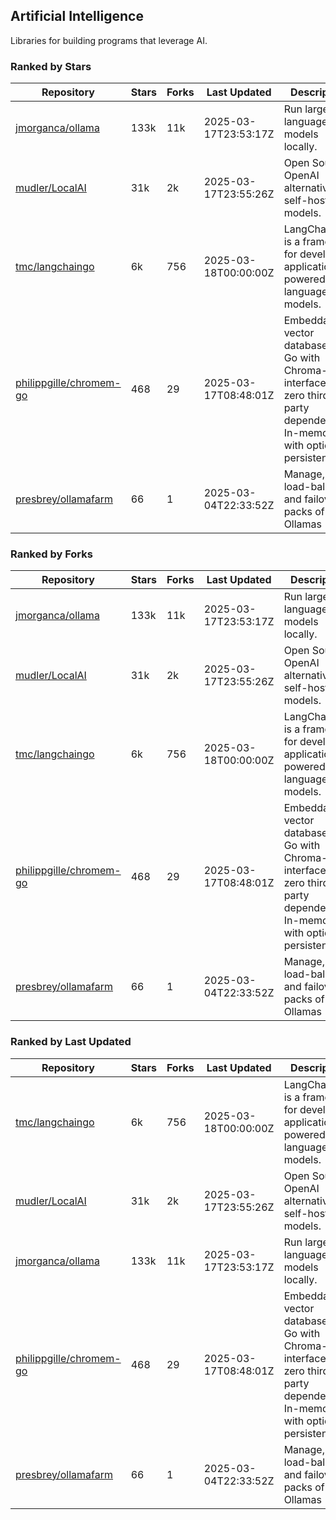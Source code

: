 ## Artificial Intelligence

Libraries for building programs that leverage AI.

### Ranked by Stars

| Repository | Stars | Forks | Last Updated | Description | 
|------------|-------|-------|--------------|-------------|
| [jmorganca/ollama](https://github.com/jmorganca/ollama) | 133k | 11k | 2025-03-17T23:53:17Z |  Run large language models locally. |
| [mudler/LocalAI](https://github.com/mudler/LocalAI) | 31k | 2k | 2025-03-17T23:55:26Z |  Open Source OpenAI alternative, self-host AI models. |
| [tmc/langchaingo](https://github.com/tmc/langchaingo) | 6k | 756 | 2025-03-18T00:00:00Z |  LangChainGo is a framework for developing applications powered by language models. |
| [philippgille/chromem-go](https://github.com/philippgille/chromem-go) | 468 | 29 | 2025-03-17T08:48:01Z |  Embeddable vector database for Go with Chroma-like interface and zero third-party dependencies. In-memory with optional persistence. |
| [presbrey/ollamafarm](https://github.com/presbrey/ollamafarm) | 66 | 1 | 2025-03-04T22:33:52Z |  Manage, load-balance, and failover packs of Ollamas |

### Ranked by Forks

| Repository | Stars | Forks | Last Updated | Description | 
|------------|-------|-------|--------------|-------------|
| [jmorganca/ollama](https://github.com/jmorganca/ollama) | 133k | 11k | 2025-03-17T23:53:17Z |  Run large language models locally. |
| [mudler/LocalAI](https://github.com/mudler/LocalAI) | 31k | 2k | 2025-03-17T23:55:26Z |  Open Source OpenAI alternative, self-host AI models. |
| [tmc/langchaingo](https://github.com/tmc/langchaingo) | 6k | 756 | 2025-03-18T00:00:00Z |  LangChainGo is a framework for developing applications powered by language models. |
| [philippgille/chromem-go](https://github.com/philippgille/chromem-go) | 468 | 29 | 2025-03-17T08:48:01Z |  Embeddable vector database for Go with Chroma-like interface and zero third-party dependencies. In-memory with optional persistence. |
| [presbrey/ollamafarm](https://github.com/presbrey/ollamafarm) | 66 | 1 | 2025-03-04T22:33:52Z |  Manage, load-balance, and failover packs of Ollamas |

### Ranked by Last Updated

| Repository | Stars | Forks | Last Updated | Description | 
|------------|-------|-------|--------------|-------------|
| [tmc/langchaingo](https://github.com/tmc/langchaingo) | 6k | 756 | 2025-03-18T00:00:00Z |  LangChainGo is a framework for developing applications powered by language models. |
| [mudler/LocalAI](https://github.com/mudler/LocalAI) | 31k | 2k | 2025-03-17T23:55:26Z |  Open Source OpenAI alternative, self-host AI models. |
| [jmorganca/ollama](https://github.com/jmorganca/ollama) | 133k | 11k | 2025-03-17T23:53:17Z |  Run large language models locally. |
| [philippgille/chromem-go](https://github.com/philippgille/chromem-go) | 468 | 29 | 2025-03-17T08:48:01Z |  Embeddable vector database for Go with Chroma-like interface and zero third-party dependencies. In-memory with optional persistence. |
| [presbrey/ollamafarm](https://github.com/presbrey/ollamafarm) | 66 | 1 | 2025-03-04T22:33:52Z |  Manage, load-balance, and failover packs of Ollamas |

